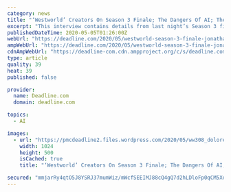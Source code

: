 ```yaml
---
category: news
title: "‘Westworld’ Creators On Season 3 Finale; The Dangers Of AI; The Futures Of Bernard, Dolores & Man In Black"
excerpt: "This interview contains details from last night’s Season 3 finale of HBO’s Westworld, “Crisis Theory.” There are too many pressing questions about what went on in"
publishedDateTime: 2020-05-05T01:26:00Z
webUrl: "https://deadline.com/2020/05/westworld-season-3-finale-jonathan-nolan-interview-man-in-black-dolores-bernard-spoilers-1202925660/"
ampWebUrl: "https://deadline.com/2020/05/westworld-season-3-finale-jonathan-nolan-interview-man-in-black-dolores-bernard-spoilers-1202925660/amp/"
cdnAmpWebUrl: "https://deadline-com.cdn.ampproject.org/c/s/deadline.com/2020/05/westworld-season-3-finale-jonathan-nolan-interview-man-in-black-dolores-bernard-spoilers-1202925660/amp/"
type: article
quality: 39
heat: 39
published: false

provider:
  name: Deadline.com
  domain: deadline.com

topics:
  - AI

images:
  - url: "https://pmcdeadline2.files.wordpress.com/2020/05/ww308_doloresmavepraririe1-1.jpg?w=1024"
    width: 1024
    height: 500
    isCached: true
    title: "‘Westworld’ Creators On Season 3 Finale; The Dangers Of AI; The Futures Of Bernard, Dolores & Man In Black"

secured: "mmjarRy4qtO5J8YSRJ37mumWiz/mWcfSEEIMJ88cQ4gQ7d2hLDloFp0qCM5XdwE4NTw7mD88SC7/tKPemiiMS9iDCyDJoLTBuHov5Bq6hDBzFfBb1+34ZIGyOm3Yi+sCmx3u+Je5QtiYbn37hldRQTYS0YYrCMtX1gV/xrbn47mYsv2scsPdY8pqRjycxq6WDT7Z+8p3oA+LIuRiJicrlJC6Flq7Qg+3TWQADJnrI9i02Fsiy6TquWz3AeXJOl7OpjG4F1gP24wSUdhI4AtEXHNdZIYokSOREElQqm84QlVVJRrT7nKtOAj53sdh4kD4;4MF3JXf88xysgqhSXL1p8g=="
---
```


